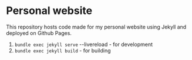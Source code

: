 # Personal website

This repository hosts code made for my personal website using Jekyll and deployed on Github Pages.

1. `bundle exec jekyll serve` --livereload - for development
2. `bundle exec jekyll build` - for building